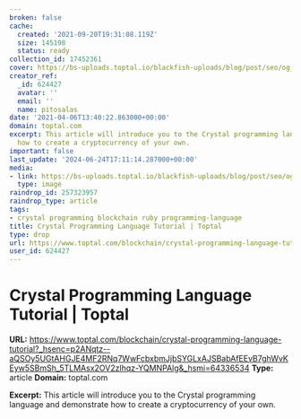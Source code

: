 ```yaml
---
broken: false
cache:
  created: '2021-09-20T19:31:08.119Z'
  size: 145198
  status: ready
collection_id: 17452361
cover: https://bs-uploads.toptal.io/blackfish-uploads/blog/post/seo/og_image_file/og_image/17163/crystal-programming-language-tutorial-7d62ce77bc28ccb938a3f3ee8f86790a.png
creator_ref:
  _id: 624427
  avatar: ''
  email: ''
  name: pitosalas
date: '2021-04-06T13:40:22.863000+00:00'
domain: toptal.com
excerpt: This article will introduce you to the Crystal programming language and demonstrate
  how to create a cryptocurrency of your own.
important: false
last_update: '2024-06-24T17:11:14.287000+00:00'
media:
- link: https://bs-uploads.toptal.io/blackfish-uploads/blog/post/seo/og_image_file/og_image/17163/crystal-programming-language-tutorial-7d62ce77bc28ccb938a3f3ee8f86790a.png
  type: image
raindrop_id: 257323957
raindrop_type: article
tags:
- crystal programming blockchain ruby programming-language
title: Crystal Programming Language Tutorial | Toptal
type: drop
url: https://www.toptal.com/blockchain/crystal-programming-language-tutorial?_hsenc=p2ANqtz--aQSOy5UGtAHGJE4MF2RNq7WwFcbxbmJjbSYGLxAJSBabAfEEvB7ghWvKEyw5SBmSh_5TLMAsx2OV2zlhqz-YQMNPAlg&_hsmi=64336534
user_id: 624427
---
```


# Crystal Programming Language Tutorial | Toptal

**URL:** https://www.toptal.com/blockchain/crystal-programming-language-tutorial?_hsenc=p2ANqtz--aQSOy5UGtAHGJE4MF2RNq7WwFcbxbmJjbSYGLxAJSBabAfEEvB7ghWvKEyw5SBmSh_5TLMAsx2OV2zlhqz-YQMNPAlg&_hsmi=64336534
**Type:** article
**Domain:** toptal.com

**Excerpt:** This article will introduce you to the Crystal programming language and demonstrate how to create a cryptocurrency of your own.
